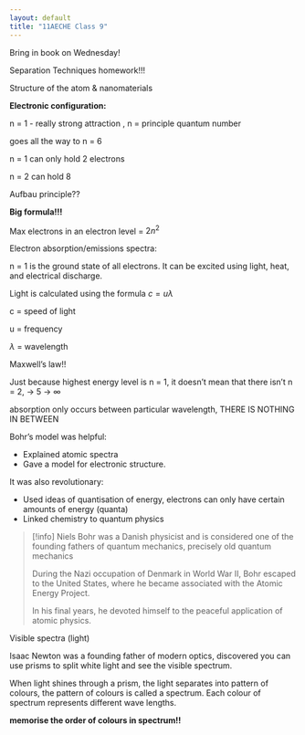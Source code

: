 ```yaml
---
layout: default
title: "11AECHE Class 9"
---
```


Bring in book on Wednesday!

Separation Techniques homework!!!

Structure of the atom & nanomaterials

**Electronic configuration:**

n = 1 - really strong attraction , n = principle quantum number

goes all the way to n = 6

n = 1 can only hold 2 electrons

n = 2 can hold 8

Aufbau principle??

**Big formula!!!**

Max electrons in an electron level = $2n^2$

Electron absorption/emissions spectra:

n = 1 is the ground state of all electrons. It can be excited using light, heat, and electrical discharge.

Light is calculated using the formula $c = u\lambda$

c = speed of light

u = frequency

$\lambda$ = wavelength

Maxwell’s law!!

Just because highest energy level is n = 1, it doesn’t mean that there isn’t n = 2, → 5 -> $\infty$



absorption only occurs between particular wavelength, THERE IS NOTHING IN BETWEEN

Bohr’s model was helpful:

-   Explained atomic spectra
-   Gave a model for electronic structure.

It was also revolutionary:

-   Used ideas of quantisation of energy, electrons can only have certain amounts of energy (quanta)
- Linked chemistry to quantum physics

> [!info]
> Niels Bohr was a Danish physicist and is considered one of the founding fathers of quantum mechanics, precisely old quantum mechanics
> 
> During the Nazi occupation of Denmark in World War II, Bohr escaped to the United States, where he became associated with the Atomic Energy Project.
> 
> In his final years, he devoted himself to the peaceful application of atomic physics.

Visible spectra (light)

Isaac Newton was a founding father of modern optics, discovered you can use prisms to split white light and see the visible spectrum.

When light shines through a prism, the light separates into pattern of colours, the pattern of colours is called a spectrum. Each colour of spectrum represents different wave lengths.

**memorise the order of colours in spectrum!!**